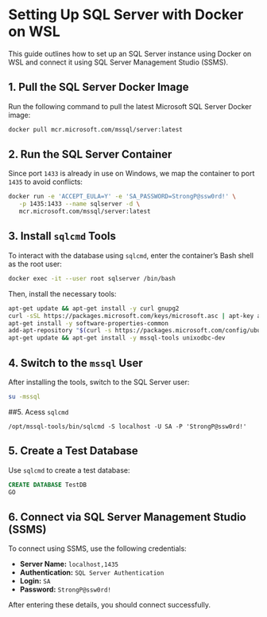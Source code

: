 
# Setting Up SQL Server with Docker on WSL  

This guide outlines how to set up an SQL Server instance using Docker on WSL and connect it using SQL Server Management Studio (SSMS).  

## 1. Pull the SQL Server Docker Image  

Run the following command to pull the latest Microsoft SQL Server Docker image:  

```sh
docker pull mcr.microsoft.com/mssql/server:latest
```

## 2. Run the SQL Server Container  

Since port `1433` is already in use on Windows, we map the container to port `1435` to avoid conflicts:  

```sh
docker run -e 'ACCEPT_EULA=Y' -e 'SA_PASSWORD=StrongP@ssw0rd!' \
   -p 1435:1433 --name sqlserver -d \
   mcr.microsoft.com/mssql/server:latest
```

## 3. Install `sqlcmd` Tools  

To interact with the database using `sqlcmd`, enter the container’s Bash shell as the root user:  

```sh
docker exec -it --user root sqlserver /bin/bash
```

Then, install the necessary tools:  

```sh
apt-get update && apt-get install -y curl gnupg2
curl -sSL https://packages.microsoft.com/keys/microsoft.asc | apt-key add -
apt-get install -y software-properties-common
add-apt-repository "$(curl -s https://packages.microsoft.com/config/ubuntu/20.04/mssql-tools.list)"
apt-get update && apt-get install -y mssql-tools unixodbc-dev
```

## 4. Switch to the `mssql` User  

After installing the tools, switch to the SQL Server user:  

```sh
su -mssql
```

##5. Acess `sqlcmd`
```
/opt/mssql-tools/bin/sqlcmd -S localhost -U SA -P 'StrongP@ssw0rd!'
```

## 5. Create a Test Database  

Use `sqlcmd` to create a test database:  

```sql
CREATE DATABASE TestDB
GO
```

## 6. Connect via SQL Server Management Studio (SSMS)  

To connect using SSMS, use the following credentials:  

- **Server Name:** `localhost,1435`  
- **Authentication:** `SQL Server Authentication`  
- **Login:** `SA`  
- **Password:** `StrongP@ssw0rd!`  

After entering these details, you should connect successfully.  


